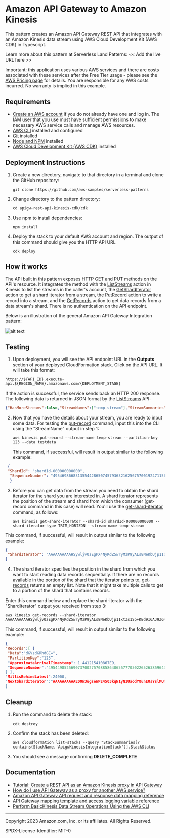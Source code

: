 # Amazon API Gateway to Amazon Kinesis 

This pattern creates an Amazon API Gateway REST API that integrates with an Amazon Kinesis data stream using AWS Cloud Development Kit (AWS CDK) in Typescript.

Learn more about this pattern at Serverless Land Patterns: << Add the live URL here >>

Important: this application uses various AWS services and there are costs associated with these services after the Free Tier usage - please see the [AWS Pricing page](https://aws.amazon.com/pricing/) for details. You are responsible for any AWS costs incurred. No warranty is implied in this example.

## Requirements

* [Create an AWS account](https://portal.aws.amazon.com/gp/aws/developer/registration/index.html) if you do not already have one and log in. The IAM user that you use must have sufficient permissions to make necessary AWS service calls and manage AWS resources.
* [AWS CLI](https://docs.aws.amazon.com/cli/latest/userguide/install-cliv2.html) installed and configured
* [Git](https://git-scm.com/book/en/v2/Getting-Started-Installing-Git) installed
* [Node and NPM](https://nodejs.org/en/download) installed
* [AWS Cloud Development Kit (AWS CDK)](https://docs.aws.amazon.com/cdk/v2/guide/cli.html) installed

## Deployment Instructions

1. Create a new directory, navigate to that directory in a terminal and clone the GitHub repository:
    ``` 
    git clone https://github.com/aws-samples/serverless-patterns
    ```
1. Change directory to the pattern directory:
    ```
    cd apigw-rest-api-kinesis-cdk/cdk
    ```
1. Use npm to install dependencies:
    ```
    npm install
    ```
1. Deploy the stack to your default AWS account and region. The output of this command should give you the HTTP API URL
   ```
   cdk deploy
   ```
   
## How it works

The API built in this pattern exposes HTTP GET and PUT methods on the API's resource. It integrates the method with the [ListStreams](https://docs.aws.amazon.com/kinesis/latest/APIReference/API_ListStreams.html) action in Kinesis to list the streams in the caller's account, the [GetShardIterator](https://docs.aws.amazon.com/kinesis/latest/APIReference/API_GetShardIterator.html) action to get a shard iterator from a stream, the [PutRecord](https://docs.aws.amazon.com/kinesis/latest/APIReference/API_PutRecord.html) action to write a record into a stream, and the [GetRecords](https://docs.aws.amazon.com/kinesis/latest/APIReference/API_GetRecords.html) action to get data records from a data stream's shard. There is no authentication on the API endpoint. 

Below is an illustration of the general Amazon API Gateway Integration pattern:

![alt text](https://github.com/MudassarBashir/serverless-patterns/blob/mmbashir-apigw-rest-api-kinesis-cdk/apigw-rest-api-kinesis-cdk/apigw-kinesis-architecture-diagram.png?raw=true)

## Testing

1. Upon deployment, you will see the API endpoint URL in the **Outputs** section of your deployed CloudFormation stack. Click on the API URL. It will take this format:
  ```
  https://${API_ID}.execute-api.${REGION_NAME}.amazonaws.com/{DEPLOYMENT_STAGE}
  ``` 
   If the action is successful, the service sends back an HTTP 200 response. The following data is returned in JSON format by the [ListStreams](https://docs.aws.amazon.com/kinesis/latest/APIReference/API_ListStreams.html) API:

  ```json
  {"HasMoreStreams":false,"StreamNames":["temp-stream"],"StreamSummaries":[{"StreamARN":"arn:aws:kinesis:{AWS_REGION}:{AWS_ACCOUNT_NUMBER}:stream/temp-stream","StreamCreationTimestamp":1.681224803E9,"StreamModeDetails":{"StreamMode":"PROVISIONED"},"StreamName":"temp-stream","StreamStatus":"ACTIVE"}]}
  ```


2. Now that you have the details about your stream, you are ready to input some data. For testing the [put-record](https://docs.aws.amazon.com/streams/latest/dev/fundamental-stream.html#put-record:~:text=%22Foo%22%0A%20%20%20%20%5D%0A%7D-,Step%202%3A%20Put%20a%20Record,-Now%20that%20you) command, input this into the CLI using the "StreamName" output in step 1:
   ```
   aws kinesis put-record --stream-name temp-stream --partition-key 123 --data testdata
   ```
   This command, if successful, will result in output similar to the following example:
    
  ```json
   {
   "ShardId": "shardId-000000000000",
    "SequenceNumber": "49546986683135544286507457936321625675700192471156785154"
    }
  ```
  
3. Before you can get data from the stream you need to obtain the shard iterator for the shard you are interested in. A shard iterator represents the position of the stream and shard from which the consumer (get-record command in this case) will read. You'll use the [get-shard-iterator](https://docs.aws.amazon.com/streams/latest/dev/fundamental-stream.html#put-record:~:text=Get%20the%20Record-,GetShardIterator,-Before%20you%20can) command, as follows:

    ```
    aws kinesis get-shard-iterator --shard-id shardId-000000000000 --shard-iterator-type TRIM_HORIZON --stream-name temp-stream
    ```
    
  This command, if successful, will result in output similar to the following example:
   ```json
   {
    "ShardIterator": "AAAAAAAAAAHSywljv0zEgPX4NyKdZ5wryMzP9yALs8NeKbUjp1IxtZs1Sp+KEd9I6AJ9ZG4lNR1EMi+9Md/nHvtLyxpfhEzYvkTZ4D9DQVz/mBYWRO6OTZRKnW9gd+efGN2aHFdkH1rJl4BL9Wyrk+ghYG22D2T1Da2EyNSH1+LAbK33gQweTJADBdyMwlo5r6PqcP2dzhg="
}
   ```
   
4. The shard iterator specifies the position in the shard from which you want to start reading data records sequentially. If there are no records available in the portion of the shard that the iterator points to, [get-records](https://docs.aws.amazon.com/streams/latest/dev/fundamental-stream.html#put-record:~:text=iterator%20command%20again.-,GetRecords,-The%20get%2Drecords) returns an empty list. Note that it might take multiple calls to get to a portion of the shard that contains records.

Enter this command below and replace the shard-iterator with the "ShardIterator" output you received from step 3:
   
   ```
aws kinesis get-records --shard-iterator AAAAAAAAAAHSywljv0zEgPX4NyKdZ5wryMzP9yALs8NeKbUjp1IxtZs1Sp+KEd9I6AJ9ZG4lNR1EMi+9Md/nHvtLyxpfhEzYvkTZ4D9DQVz/mBYWRO6OTZRKnW9gd+efGN2aHFdkH1rJl4BL9Wyrk+ghYG22D2T1Da2EyNSH1+LAbK33gQweTJADBdyMwlo5r6PqcP2dzhg=
   ```

This command, if successful, will result in output similar to the following example:
    
   ```json
   {
  "Records":[ {
    "Data":"dGVzdGRhdGE=",
    "PartitionKey":"123”,
    "ApproximateArrivalTimestamp": 1.441215410867E9,
    "SequenceNumber":"49544985256907370027570885864065577703022652638596431874"
  } ],
  "MillisBehindLatest":24000,
  "NextShardIterator":"AAAAAAAAAAEDOW3ugseWPE4503kqN1yN1UaodY8unE0sYslMUmC6lX9hlig5+t4RtZM0/tALfiI4QGjunVgJvQsjxjh2aLyxaAaPr+LaoENQ7eVs4EdYXgKyThTZGPcca2fVXYJWL3yafv9dsDwsYVedI66dbMZFC8rPMWc797zxQkv4pSKvPOZvrUIudb8UkH3VMzx58Is="
}
   ```
    
    
    
## Cleanup
 
1. Run the command to delete the stack:
    ```
    cdk destroy
    ```
2. Confirm the stack has been deleted:
    ```
    aws cloudformation list-stacks --query "StackSummaries[?contains(StackName,'ApigwKinesisIntegrationStack')].StackStatus
    ```
 3. You should see a message confirming **DELETE_COMPLETE**
    
## Documentation

* [Tutorial: Create a REST API as an Amazon Kinesis proxy in API Gateway](https://docs.aws.amazon.com/apigateway/latest/developerguide/integrating-api-with-aws-services-kinesis.html)
* [How do I use API Gateway as a proxy for another AWS service?](https://repost.aws/knowledge-center/api-gateway-proxy-integrate-service)
* [Amazon API Gateway API request and response data mapping reference](https://docs.aws.amazon.com/apigateway/latest/developerguide/request-response-data-mappings.html)
* [API Gateway mapping template and access logging variable reference](https://docs.aws.amazon.com/apigateway/latest/developerguide/api-gateway-mapping-template-reference.html) 
* [Perform BasicKinesis Data Stream Operations Using the AWS CLI](https://docs.aws.amazon.com/streams/latest/dev/fundamental-stream.html#put-record)
----
Copyright 2023 Amazon.com, Inc. or its affiliates. All Rights Reserved.

SPDX-License-Identifier: MIT-0
